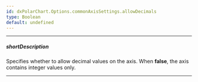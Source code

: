 ```yaml
---
id: dxPolarChart.Options.commonAxisSettings.allowDecimals
type: Boolean
default: undefined
---
```

---
##### shortDescription
Specifies whether to allow decimal values on the axis. When **false**, the axis contains integer values only.

---
